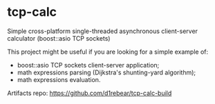 # tcp-calc
Simple cross-platform single-threaded asynchronous client-server calculator (boost::asio TCP sockets)

This project might be useful if you are looking for a simple example of:
- boost::asio TCP sockets client-server application;
- math expressions parsing (Dijkstra's shunting-yard algorithm);
- math expressions evaluation.

Artifacts repo: https://github.com/d1rebear/tcp-calc-build
